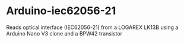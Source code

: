 # Arduino-iec62056-21

Reads optical interface (IEC62056-21) from a LOGAREX LK13B using a Arduino Nano V3 clone and a BPW42 transistor
